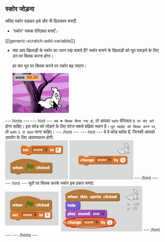 ## स्कोर जोड़ना

चलिए स्कोर रखकर इसे और भी दिलचस्प बनाएँ!

+ 'स्कोर' नामक वेरिएबल बनाएँ।

[[[generic-scratch-add-variable]]]

+ क्या आप खिलाड़ी के स्कोर का ध्यान रख सकते हैं? स्कोर बनाने के खिलाड़ी को भूत पकड़ने के लिए उन पर क्लिक करना होगा।

     हर बार भूत पर क्लिक करने पर स्कोर बढ़ जाएगा।

    ![Increasing score](images/ghost-score-test.png)

--- hints ---
--- hint ---
`जब ⚑ क्लिक किया गया हो`, तो आपका `स्कोर` वेरिएबल `0 पर सेट करें` होना चाहिए। इस कोड को जोड़ने के लिए स्टेज सबसे बढ़िया स्थान है। `भूत स्प्राईट को क्लिक करने पर`, तो `स्कोर` `1 से बदल` जाना चाहिए।
--- /hint ---
--- hint ---
ये वे कोड ब्लॉक हैं, जिनकी आपको उपयोग के लिए आवश्यकता होगी:
![screenshot](images/ghost-score-blocks.png)
--- /hint ---
--- hint ---
भूतों पर क्लिक करके स्कोर इस प्रकार बनाएं:
![screenshot](images/ghost-score-code.png)
--- /hint ---
--- /hints ---
